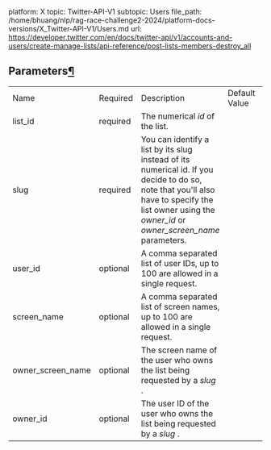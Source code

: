 platform: X
topic: Twitter-API-V1
subtopic: Users
file_path: /home/bhuang/nlp/rag-race-challenge2-2024/platform-docs-versions/X_Twitter-API-V1/Users.md
url: https://developer.twitter.com/en/docs/twitter-api/v1/accounts-and-users/create-manage-lists/api-reference/post-lists-members-destroy_all

## Parameters[¶](#parameters "Permalink to this headline")

|     |     |     |     |     |
| --- | --- | --- | --- | --- |
| Name | Required | Description | Default Value | Example |
| list\_id | required | The numerical _id_ of the list. |     |     |
| slug | required | You can identify a list by its slug instead of its numerical id. If you decide to do so, note that you'll also have to specify the list owner using the _owner\_id_ or _owner\_screen\_name_ parameters. |     |     |
| user\_id | optional | A comma separated list of user IDs, up to 100 are allowed in a single request. |     |     |
| screen\_name | optional | A comma separated list of screen names, up to 100 are allowed in a single request. |     |     |
| owner\_screen\_name | optional | The screen name of the user who owns the list being requested by a _slug_ . |     |     |
| owner\_id | optional | The user ID of the user who owns the list being requested by a _slug_ . |     |     |